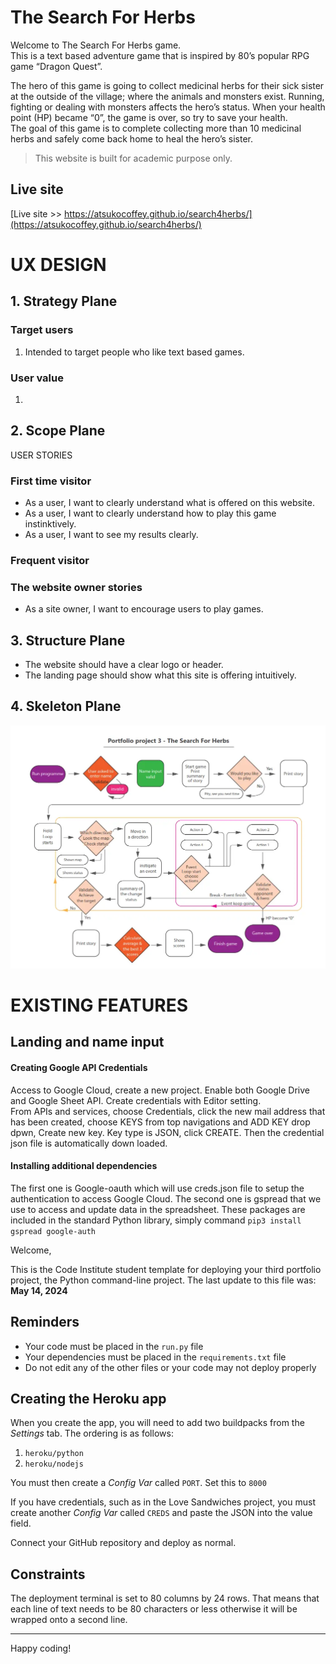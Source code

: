 # The Search For Herbs  
  
Welcome to The Search For Herbs game.  
This is a text based adventure game that is inspired by 80’s popular RPG game “Dragon Quest”.  
  
<!-- Please enter your name ( the game hero’s name ) alphabet only, 3 or more letters-> input -> validation -->
The hero of this game is going to collect medicinal herbs for their sick sister at the outside of the village; where the animals and monsters exist. Running, fighting or dealing with monsters affects the hero’s status. When your health point (HP) became “0”, the game is over, so try to save your health.  
The goal of this game is to complete collecting more than 10 medicinal herbs and safely come back home to heal the hero’s sister.  
  
> This website is built for academic purpose only.
  
  
## Live site
[Live site >> https://atsukocoffey.github.io/search4herbs/](https://atsukocoffey.github.io/search4herbs/)

# UX DESIGN  
  
## 1. Strategy Plane  
### Target users  
1. Intended to target people who like text based games.

### User value
1.  
  
## 2. Scope Plane  
USER STORIES  
### First time visitor  
* As a user, I want to clearly understand what is offered on this website.  
* As a user, I want to clearly understand how to play this game instinktively.  
* As a user, I want to see my results clearly.  

### Frequent visitor  
  
### The website owner stories  
* As a site owner, I want to encourage users to play games.  
  

## 3. Structure Plane  
  
* The website should have a clear logo or header.
* The landing page should show what this site is offering intuitively.  
  
## 4. Skeleton Plane  

![Algorithm planning](readme/algorithm-plan.webp)  

# EXISTING FEATURES  
  
## Landing and name input  

#### Creating Google API Credentials  
Access to Google Cloud, create a new project. Enable both Google Drive and Google Sheet API. Create credentials with Editor setting.  
From APIs and services, choose Credentials, click the new mail address that has been created, choose KEYS from top navigations and ADD KEY drop dpwn, Create new key. Key type is JSON, click CREATE. Then the credential json file is automatically down loaded.  
  
#### Installing additional dependencies
The first one is Google-oauth which will use creds.json file to setup the authentication to access Google Cloud. The second one is gspread that we use to access and update data in the spreadsheet. These packages are included in the standard Python library, simply command `pip3 install gspread google-auth`



Welcome,

This is the Code Institute student template for deploying your third portfolio project, the Python command-line project. The last update to this file was: **May 14, 2024**

## Reminders

- Your code must be placed in the `run.py` file
- Your dependencies must be placed in the `requirements.txt` file
- Do not edit any of the other files or your code may not deploy properly

## Creating the Heroku app

When you create the app, you will need to add two buildpacks from the _Settings_ tab. The ordering is as follows:

1. `heroku/python`
2. `heroku/nodejs`

You must then create a _Config Var_ called `PORT`. Set this to `8000`

If you have credentials, such as in the Love Sandwiches project, you must create another _Config Var_ called `CREDS` and paste the JSON into the value field.

Connect your GitHub repository and deploy as normal.

## Constraints

The deployment terminal is set to 80 columns by 24 rows. That means that each line of text needs to be 80 characters or less otherwise it will be wrapped onto a second line.

---

Happy coding!
